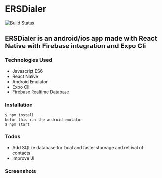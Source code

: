 # ERSDialer



[![Build Status](https://travis-ci.org/joemccann/dillinger.svg?branch=master)](https://travis-ci.org/joemccann/dillinger)

## ERSDialer is an android/ios app made with React Native with Firebase integration and Expo Cli

### Technologies Used
  - Javascript ES6
  - React Native
  - Android Emulator
  - Expo Cli
  - Firebase Realtime Database

### Installation

```sh
$ npm install
befor this run the android emulator
$ npm start
```


### Todos

 - Add SQLite database for local and faster storeage and retrival of contacts
 - Improve UI

### Screenshots
